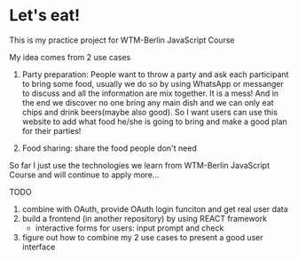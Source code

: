 # Let's eat!
This is my practice project for WTM-Berlin JavaScript Course

My idea comes from 2 use cases
1. Party preparation: People want to throw a party and ask each participant to bring some food,
usually we do so by using WhatsApp or messanger to discuss and all the information are mix together. It is a mess! And in the end we discover no one bring any main dish and we can only eat chips and drink beers(maybe also good). So I want users can use this website to add what food he/she is going to bring and make a good plan for their parties!

2. Food sharing: share the food people don't need

So far I just use the technologies we learn from WTM-Berlin JavaScript Course and will continue to apply more...

TODO
1. combine with OAuth, provide OAuth login funciton and get real user data
2. build a frontend  (in another repository) by using REACT framework
    - interactive forms for users: input prompt and check
3. figure out how to combine my 2 use cases to present a good user interface